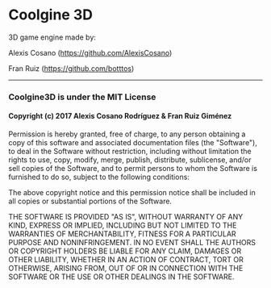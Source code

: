 # Coolgine 3D
3D game engine made by: 

Alexis Cosano (https://github.com/AlexisCosano)  

Fran Ruiz (https://github.com/botttos)  

---

### Coolgine3D is under the MIT License

#### Copyright (c) 2017 Alexis Cosano Rodríguez & Fran Ruiz Giménez

Permission is hereby granted, free of charge, to any person obtaining a copy
of this software and associated documentation files (the "Software"), to deal
in the Software without restriction, including without limitation the rights
to use, copy, modify, merge, publish, distribute, sublicense, and/or sell
copies of the Software, and to permit persons to whom the Software is
furnished to do so, subject to the following conditions:

The above copyright notice and this permission notice shall be included in all
copies or substantial portions of the Software.

THE SOFTWARE IS PROVIDED "AS IS", WITHOUT WARRANTY OF ANY KIND, EXPRESS OR
IMPLIED, INCLUDING BUT NOT LIMITED TO THE WARRANTIES OF MERCHANTABILITY,
FITNESS FOR A PARTICULAR PURPOSE AND NONINFRINGEMENT. IN NO EVENT SHALL THE
AUTHORS OR COPYRIGHT HOLDERS BE LIABLE FOR ANY CLAIM, DAMAGES OR OTHER
LIABILITY, WHETHER IN AN ACTION OF CONTRACT, TORT OR OTHERWISE, ARISING FROM,
OUT OF OR IN CONNECTION WITH THE SOFTWARE OR THE USE OR OTHER DEALINGS IN THE
SOFTWARE.
